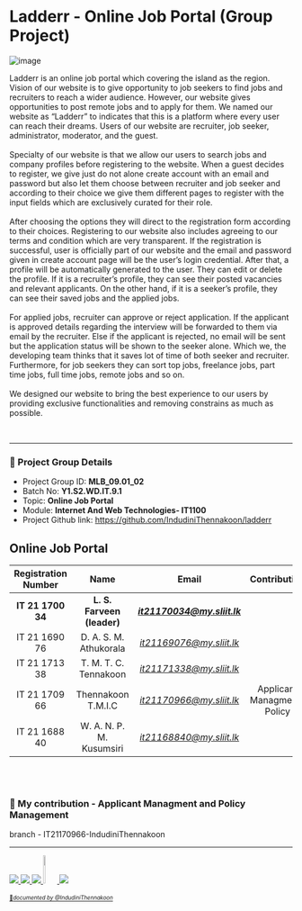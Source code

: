 # Ladderr - Online Job Portal (Group Project)

![image](https://user-images.githubusercontent.com/99181964/212738752-9b7ca6e8-2fdd-4cf1-8191-9951daa71223.png)

Ladderr is an online job portal which covering the island as the region. Vision of our website is to give opportunity to job seekers to find jobs and recruiters to reach a wider audience. However, our website gives opportunities to post remote jobs and to apply for them. We named our website as “Ladderr” to indicates that this is a platform where every user can reach their dreams. Users of our website are recruiter, job seeker, administrator, moderator, and the guest.
<br><br>
Specialty of our website is that we allow our users to search jobs and company profiles before registering to the website. When a guest decides to register, we give just do not alone create account with an email and password but also let them choose between recruiter and job seeker and according to their choice we give them different pages to register with the input fields which are exclusively curated for their role.
<br><br>
After choosing the options they will direct to the registration form according to their choices. Registering to our website also includes agreeing to our terms and condition which are very transparent. If the registration is successful, user is officially part of our website and the email and password given in create account page will be the user’s login credential. After that, a profile will be automatically generated to the user. They can edit or delete the profile. If it is a recruiter’s profile, they can see their posted vacancies and relevant applicants. On the other hand, if it is a seeker’s profile, they can see their saved jobs and the applied jobs. 
<br><br>
For applied jobs, recruiter can approve or reject application. If the applicant is approved details regarding the interview will be forwarded to them via email by the recruiter. Else if the applicant is rejected, no email will be sent but the application status will be shown to the seeker alone. Which we, the developing team thinks that it saves lot of time of both seeker and recruiter. Furthermore, for job seekers they can sort top jobs, freelance jobs, part time jobs, full time jobs, remote jobs and so on. 
<br><br>
We designed our website to bring the best experience to our users by providing exclusive functionalities and removing constrains as much as possible.


<br>

_____________________

### 🔖 Project Group Details

* Project Group ID: **MLB_09.01_02**
* Batch No: **Y1.S2.WD.IT.9.1**
* Topic: **Online Job Portal**
* Module: **Internet And Web Technologies- IT1100**
* Project Github link: https://github.com/IndudiniThennakoon/ladderr

## Online Job Portal

| Registration Number | Name | Email | Contribution | 
| :---: | :---: | :---: | :---: |
| **IT 21 1700 34** | **L. S. Farveen (leader)** | ***it21170034@my.sliit.lk*** |  |
| IT 21 1690 76 | D. A. S. M. Athukorala | *it21169076@my.sliit.lk* |  |
| IT 21 1713 38 | T. M. T. C. Tennakoon | *it21171338@my.sliit.lk* |  |
| IT 21 1709 66 | Thennakoon T.M.I.C | *it21170966@my.sliit.lk* | Applicant Managment , Policy|
| IT 21 1688 40 | W. A. N. P. M. Kusumsiri | *it21168840@my.sliit.lk*| |

<br><br>

### 🔖 My contribution - Applicant Managment and Policy Management 

 branch - IT21170966-IndudiniThennakoon
 
 <hr>

 <a href="https://www.w3.org/html/" target="_blank"> <img src="https://img.icons8.com/color/48/000000/html-5.png"/> </a>  <a href="https://www.w3schools.com/css/" target="_blank"> <img src="https://img.icons8.com/color/48/000000/css3.png"/> </a>
 <a href="https://www.javascript.com/" target="_blank"><img src="https://img.icons8.com/color/48/000000/javascript--v1.png"/> </a>
 <a href="https://www.php.net/" target="_blank"> <img width="5%" height="50" src="https://img.icons8.com/offices/30/000000/php-logo.png"/>
 <a href="https://https://www.mysql.com//" target="_blank"> <img src="https://img.icons8.com/color/48/000000/mysql-logo.png"/>
 <br> <br>
<sub><sup>📌*documented by @IndudiniThennakoon*</sup></sub>
